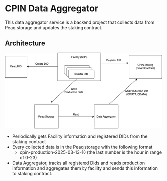 # CPIN Data Aggregator

This data aggregator service is a backend project that collects data from Peaq storage and updates the staking contract.

## Architecture

![CPIn protocol diagram](./architecture.png)

- Periodically gets Facility information and registered DIDs from the staking contract
- Every collected data is in the Peaq storage with the following format
  - cpin-production-2025-03-13-10 (the last number is the hour in range of 0-23)
- Data Aggregator, tracks all registered Dids and reads production information and aggregates them by facility
  and sends this information to staking contract.
